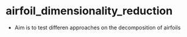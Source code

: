# airfoil_dimensionality_reduction

- Aim is to test differen approaches on the decomposition of airfoils
